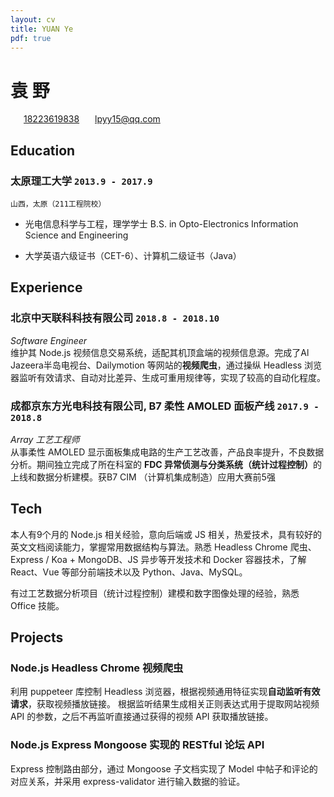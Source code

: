 ```yaml
---
layout: cv
title: YUAN Ye
pdf: true
---
```

# __袁__ 野

<div id="webaddress">
<i class="fi-mobile" style="margin-left:1em"></i>
<a href="tel:18223619838" style="margin-left:0.5em">18223619838</a>
<i class="fi-mail" style="margin-left:1em"></i>
<a href="mailto:lpyy15@qq.com" style="margin-left:0.5em">lpyy15@qq.com</a>
</div>

## Education

### __太原理工大学__ `2013.9 - 2017.9`
```
山西，太原（211工程院校）
```
- 光电信息科学与工程，理学学士
  B.S. in Opto-Electronics Information Science and Engineering

- 大学英语六级证书（CET-6）、计算机二级证书（Java）

## Experience

### __北京中天联科科技有限公司__ `2018.8 - 2018.10`
_Software Engineer_<br />
维护其 Node.js 视频信息交易系统，适配其机顶盒端的视频信息源。完成了Al Jazeera半岛电视台、Dailymotion 等网站的<strong>视频爬虫</strong>，通过操纵 Headless 浏览器监听有效请求、自动对比差异、生成可重用规律等，实现了较高的自动化程度。

### __成都京东方光电科技有限公司, B7 柔性 AMOLED 面板产线__ `2017.9 - 2018.8`
_Array 工艺工程师_<br />
从事柔性 AMOLED 显示面板集成电路的生产工艺改善，产品良率提升，不良数据分析。期间独立完成了所在科室的 <strong>FDC 异常侦测与分类系统（统计过程控制）</strong>的上线和数据分析建模。获B7 CIM （计算机集成制造）应用大赛前5强


## Tech

本人有9个月的 Node.js 相关经验，意向后端或 JS 相关，热爱技术，具有较好的英文文档阅读能力，掌握常用数据结构与算法。熟悉 Headless Chrome 爬虫、Express / Koa + MongoDB、JS 异步等开发技术和 Docker 容器技术，了解 React、Vue 等部分前端技术以及 Python、Java、MySQL。

有过工艺数据分析项目（统计过程控制）建模和数字图像处理的经验，熟悉 Office 技能。 <br />


## Projects

### __Node.js Headless Chrome 视频爬虫__
利用 puppeteer 库控制 Headless 浏览器，根据视频通用特征实现<b>自动监听有效请求</b>，获取视频播放链接。
根据监听结果生成相关正则表达式用于提取网站视频 API 的参数，之后不再监听直接通过获得的视频 API 获取播放链接。

### __Node.js Express Mongoose 实现的 RESTful 论坛 API__
Express 控制路由部分，通过 Mongoose 子文档实现了 Model 中帖子和评论的对应关系，并采用 express-validator 进行输入数据的验证。


<!-- ### Footer

Last updated: Sept. 2019 -->
